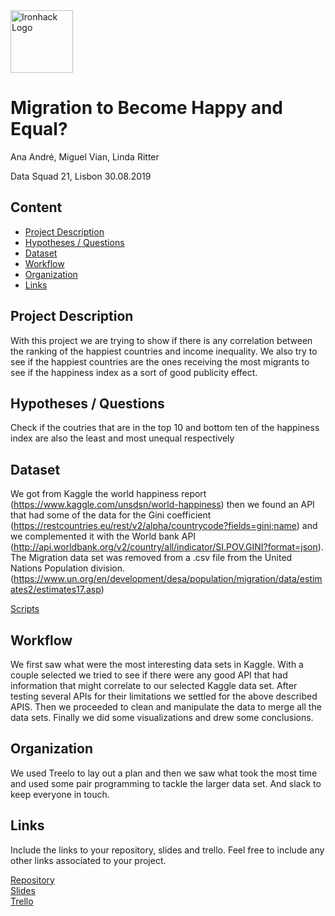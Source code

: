<img src="https://bit.ly/2VnXWr2" alt="Ironhack Logo" width="100"/>

# Migration to Become Happy and Equal?

Ana André, Miguel Vian, Linda Ritter

Data Squad 21, Lisbon 30.08.2019

## Content
- [Project Description](#project-description)
- [Hypotheses / Questions](#hypotheses-/-questions)
- [Dataset](#dataset)
- [Workflow](#workflow)
- [Organization](#organization)
- [Links](#links)

<a name="project-description"></a>

## Project Description

With this project we are trying to show if there is any correlation between the ranking of the happiest countries and income inequality. We also try to see if the happiest countries are the ones receiving the most migrants to see if the happiness index as a sort of good publicity effect.

<a name="hypotheses-/-questions"></a>

## Hypotheses / Questions

Check if the coutries that are in the top 10 and bottom ten of the happiness index are also the least and most unequal respectively 

<a name="dataset"></a>

## Dataset

We got from Kaggle the world happiness report (https://www.kaggle.com/unsdsn/world-happiness) then we found an API that had some of the data for the Gini coefficient (https://restcountries.eu/rest/v2/alpha/countrycode?fields=gini;name) and we complemented it with the World bank API (http://api.worldbank.org/v2/country/all/indicator/SI.POV.GINI?format=json). The Migration data set was removed from a .csv file from the United Nations Population division. (https://www.un.org/en/development/desa/population/migration/data/estimates2/estimates17.asp)


[Scripts](https://github.com/naivm/Project-Week-3-Data-Thieves/tree/master/your-project) 

<a name="workflow"></a>

## Workflow

We first saw what were the most interesting data sets in Kaggle. With a couple selected we tried to see if there were any good API that had information that might correlate to our selected Kaggle data set. After testing several APIs for their limitations we settled for the above described APIS. Then we proceeded to clean and manipulate the data to merge all the data sets.
Finally we did some visualizations and drew some conclusions. 


<a name="organization"></a>

## Organization


We used Treelo to lay out a plan and then we saw what took the most time and used some pair programming to tackle the larger data set. And slack to keep everyone in touch.

<a name="links"></a>

## Links
Include the links to your repository, slides and trello. Feel free to include any other links associated to your project. 

[Repository](https://github.com/naivm/Project-Week-3-Data-Thieves/)  
[Slides](https://docs.google.com/presentation/d/1ivRzag6RJTTuxx4tbiU9L20Tr4DpGZ0FgeU4eMsglts/edit#slide=id.g418f182ad8_0_73)  
[Trello](https://trello.com/b/ICMRFtMd/project-week-3)  
